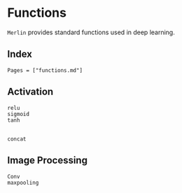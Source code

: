 # Functions
`Merlin` provides standard functions used in deep learning.

## Index
```@index
Pages = ["functions.md"]
```

## Activation
```@docs
relu
sigmoid
tanh
```

##
```@docs
concat
```

## Image Processing
```@docs
Conv
maxpooling
```
